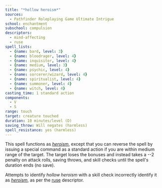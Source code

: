 ```yaml
---
title: "*hollow heroism*"
sources:
  - Pathfinder Roleplaying Game Ultimate Intrigue
school: enchantment
subschool: compulsion
descriptors:
  - mind-affecting
  - ruse
spell_lists:
  - {name: bard, level: 3}
  - {name: bloodrager, level: 4}
  - {name: inquisitor, level: 4}
  - {name: medium, level: 3}
  - {name: psychic, level: 4}
  - {name: sorcerer/wizard, level: 4}
  - {name: spiritualist, level: 4}
  - {name: summoner, level: 4}
  - {name: witch, level: 4}
casting_time: 1 standard action
components:
  - V
  - S
range: touch
target: creature touched
duration: 10 minutes/level (D)
saving_throw: Will negates (harmless)
spell_resistance: yes (harmless)
---
```


This spell functions as [*heroism*](/spells/heroism/), except that you can reverse the spell by issuing a special command as a standard action if you are within medium range of the target. The target loses the bonuses and instead takes a --2 penalty on attack rolls, saving throws, and skill checks until the spell's duration ends (no save).

Attempts to identify *hollow heroism* with a skill check incorrectly identify it as [*heroism*](/spells/heroism/), as per the [ruse](/descriptors/ruse) descriptor.

